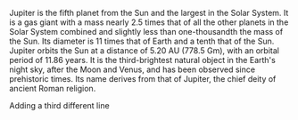 Jupiter is the fifth planet from the Sun and the largest in the Solar System. It is a gas giant with a mass nearly 2.5 times that of all the other planets in the Solar System combined and slightly less than one-thousandth the mass of the Sun. Its diameter is 11 times that of Earth and a tenth that of the Sun. Jupiter orbits the Sun at a distance of 5.20 AU (778.5 Gm), with an orbital period of 11.86 years. It is the third-brightest natural object in the Earth's night sky, after the Moon and Venus, and has been observed since prehistoric times. Its name derives from that of Jupiter, the chief deity of ancient Roman religion.

Adding a third different line

